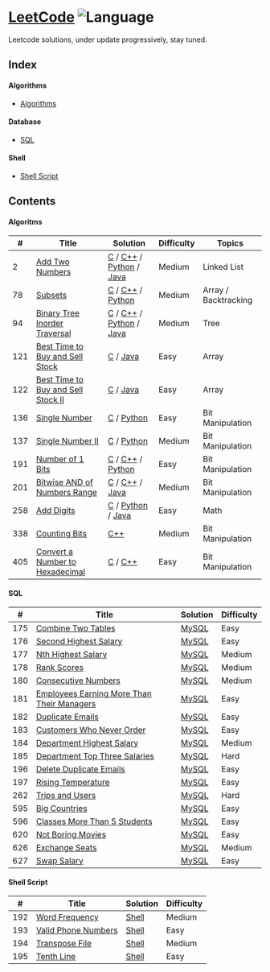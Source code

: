 # [LeetCode](https://leetcode.com/problems) ![Language](https://img.shields.io/badge/Language-C%20%2F%20Python%20%2F%20Java-green.svg)
Leetcode solutions, under update progressively, stay tuned.

## Index

#### Algorithms
* [Algorithms](https://github.com/tsingzdev/leetcode#algorithms)

#### Database 
* [SQL](https://github.com/tsingzdev/leetcode#sql)

#### Shell
* [Shell Script](https://github.com/tsingzdev/leetcode#shell-script)


## Contents
#### Algoritms


| #        | Title           | Solution	  | Difficulty   | Topics |
--- | --- | --- | --- | ---
2 |[Add Two Numbers](https://leetcode.com/problems/add-two-numbers/description/) |[C](./algorithms/addTwoNumbers/add-two-numbers.c) / [C++](./algorithms/addTwoNumbers/add-two-numbers.cpp) / [Python](./algorithms/addTwoNumbers/add-two-numbers.py) / [Java](./algorithms/addTwoNumbers/add-two-numbers.java)  | Medium | Linked List
78  |[Subsets](https://leetcode.com/problems/subsets/description/) | [C](./algorithms/subsets/subsets.c) / [C++](./algorithms/subsets/subsets.cpp) / [Python](./algorithms/subsets/subsets.py) | Medium | Array / Backtracking
94 |[Binary Tree Inorder Traversal](https://leetcode.com/problems/binary-tree-inorder-traversal/description/) |[C](./algorithms/binaryTreeInorderTraversal/binary-tree-inorder-traversal.c) / [C++](./algorithms/binaryTreeInorderTraversal/binary-tree-inorder-traversal.cpp) / [Python](./algorithms/binaryTreeInorderTraversal/binary-tree-inorder-traversal.py) / [Java](./algorithms/binaryTreeInorderTraversal/binary-tree-inorder-traversal.java) | Medium | Tree
121 |[Best Time to Buy and Sell Stock](https://leetcode.com/problems/best-time-to-buy-and-sell-stock/description/) |[C](./algorithms/bestTimetoBuyandSellStocks/best-time-to-buy-and-sell-stock.c) / [Java](./algorithms/bestTimetoBuyandSellStocks/best-time-to-buy-and-sell-stock.java) | Easy | Array
122 |[Best Time to Buy and Sell Stock II](https://leetcode.com/problems/best-time-to-buy-and-sell-stock-ii/description/) |[C](./algorithms/bestTimetoBuyandSellStocksII/best-time-to-buy-and-sell-stock-ii.c) / [Java](./algorithms/bestTimetoBuyandSellStocksII/best-time-to-buy-and-sell-stock-ii.java) | Easy | Array
136 |[Single Number](https://leetcode.com/problems/single-number/description/) |[C](./algorithms/singleNumber/single-number.c) / [Python](./algorithms/singleNumber/single-number.py) | Easy | Bit Manipulation
137 |[Single Number II](https://leetcode.com/problems/single-number-ii/description/) |[C](./algorithms/singleNumberII/single-number-ii.c) / [Python](./algorithms/singleNumberII/single-number-ii.py) | Medium | Bit Manipulation
191 |[Number of 1 Bits](https://leetcode.com/problems/number-of-1-bits/description/) |[C](./algorithms/numberof1Bits/number-of-1-bits.c) / [C++](./algorithms/numberof1Bits/number-of-1-bits.cpp) / [Python](./algorithms/numberof1Bits/number-of-1-bits.py) | Easy | Bit Manipulation
201 |[Bitwise AND of Numbers Range](https://leetcode.com/problems/bitwise-and-of-numbers-range/description/) |[C](./algorithms/bitwiseANDofNumbersRange/bitwise-and-of-numbers-range.c) / [C++](./algorithms/bitwiseANDofNumbersRange/bitwise-and-of-numbers-range.cpp) / [Java](./algorithms/bitwiseANDofNumbersRange/bitwise-and-of-numbers-range.java)| Medium | Bit Manipulation
258 |[Add Digits](https://leetcode.com/problems/add-digits/description/) |[C](./algorithms/addDigits/add-digits.c) / [Python](./algorithms/addDigits/add-digits.py) / [Java](./algorithms/addDigits/add-digits.java) | Easy | Math
338 |[Counting Bits](https://leetcode.com/problems/counting-bits/description/) |[C++](./algorithms/countingBits/counting-bits.cpp) | Medium | Bit Manipulation
405 |[Convert a Number to Hexadecimal](https://leetcode.com/problems/convert-a-number-to-hexadecimal/description/) |[C](./algorithms/convertaNumbertoHexadecimal/convert-a-number-to-hexadecimal.c) / [C++](./algorithms/convertaNumbertoHexadecimal/convert-a-number-to-hexadecimal.cpp) | Easy | Bit Manipulation


#### SQL

| #        | Title           | Solution	  | Difficulty   |
--- | --- | --- | --- 
175 |[Combine Two Tables   ](https://leetcode.com/problems/combine-two-tables/)   | [MySQL](./database/combine-two-tables.sql)   |Easy
176 |[Second Highest Salary ](https://leetcode.com/problems/second-highest-salary/)   |[MySQL](./database/second-highest-salary.sql)    |Easy
177 |[Nth Highest Salary  ](https://leetcode.com/problems/nth-highest-salary/) |[MySQL](./database/nth-highest-salary.sql)  | Medium
178 |[Rank Scores    ](https://leetcode.com/problems/rank-scores/) |[MySQL](./database/rank-scores.sql) | Medium
180 |[Consecutive Numbers   ](https://leetcode.com/problems/consecutive-numbers/description/)|[MySQL](./database/consecutive-numbers.sql) | Medium
181 |[Employees Earning More Than Their Managers   ](https://leetcode.com/problems/employees-earning-more-than-their-managers/description/)|[MySQL](./database/employees-earning-more-than-their-managers.sql) | Easy
182 |[Duplicate Emails  ](https://leetcode.com/problems/duplicate-emails/) |[MySQL](./database/duplicate-emails.sql) | Easy
183 |[Customers Who Never Order    ](https://leetcode.com/problems/customers-who-never-order/) |[MySQL](./database/customers-who-never-order.sql) |Easy
184 |[Department Highest Salary    ](https://leetcode.com/problems/department-highest-salary/) |[MySQL](./database/department-highest-salary.sql) |Medium
185 |[Department Top Three Salaries  ](https://leetcode.com/problems/department-top-three-salaries/)|[MySQL](./database/department-top-three-salaries.sql) |Hard
196 |[Delete Duplicate Emails    ](https://leetcode.com/problems/delete-duplicate-emails/)|[MySQL](./database/delete-duplicate-emails.sql) |Easy
197 |[Rising Temperature    ](https://leetcode.com/problems/rising-temperature/description/)|[MySQL](./database/rising-temperature.sql)|Easy
262 |[Trips and Users    ](https://leetcode.com/problems/trips-and-users/)|[MySQL](./database/trips-and-users.sql)|Hard
595 |[Big Countries    ](https://leetcode.com/problems/big-countries/)|[MySQL](./database/big-countries.sql)|Easy
596 |[Classes More Than 5 Students    ](https://leetcode.com/problems/classes-more-than-5-students/description/)|[MySQL](./database/classes-more-than-5-students.sql)|Easy
620 |[Not Boring Movies    ](https://leetcode.com/problems/not-boring-movies/) |[MySQL](./database/not-boring-movies.sql)|Easy
626 |[Exchange Seats    ](https://leetcode.com/problems/exchange-seats/description/)|[MySQL](./database/exchange-seats.sql)|Medium
627 |[Swap Salary    ](https://leetcode.com/problems/swap-salary/)|[MySQL](./database/swap-salary.sql)|Easy



#### Shell Script

| #        | Title           | Solution	  | Difficulty   |
--- | --- | --- | --- 
 192    | [Word Frequency](https://leetcode.com/problems/word-frequency/)                | [Shell](./shell/word-frequency.sh)   | Medium  
 193    | [Valid Phone Numbers](https://leetcode.com/problems/valid-phone-numbers/)    | [Shell](https://github.com/tsingzdev/leetcode/blob/master/shell/valid-phone-numbers.sh)   | Easy    
 194    | [Transpose File](https://leetcode.com/problems/transpose-file/)         | [Shell](https://github.com/tsingzdev/leetcode/blob/master/shell/transpose-file.sh)   | Medium  
 195    | [Tenth Line](https://leetcode.com/problems/tenth-line/)             | [Shell](https://github.com/tsingzdev/leetcode/blob/master/shell/word-frequency.sh)   | Easy   



